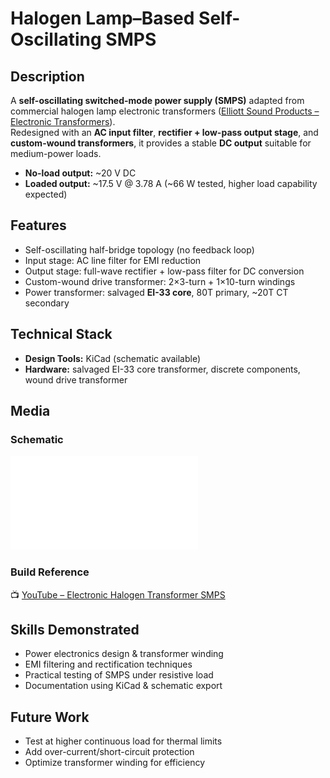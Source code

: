 # Halogen Lamp–Based Self-Oscillating SMPS

## Description
A **self-oscillating switched-mode power supply (SMPS)** adapted from commercial halogen lamp electronic transformers ([Elliott Sound Products – Electronic Transformers](https://sound-au.com/lamps/elect-trans.html)).  
Redesigned with an **AC input filter**, **rectifier + low-pass output stage**, and **custom-wound transformers**, it provides a stable **DC output** suitable for medium-power loads.  

- **No-load output:** ~20 V DC  
- **Loaded output:** ~17.5 V @ 3.78 A (~66 W tested, higher load capability expected)  

## Features
- Self-oscillating half-bridge topology (no feedback loop)  
- Input stage: AC line filter for EMI reduction  
- Output stage: full-wave rectifier + low-pass filter for DC conversion  
- Custom-wound drive transformer: 2×3-turn + 1×10-turn windings  
- Power transformer: salvaged **EI-33 core**, 80T primary, ~20T CT secondary  

## Technical Stack
- **Design Tools:** KiCad (schematic available)  
- **Hardware:** salvaged EI-33 core transformer, discrete components, wound drive transformer  

## Media
### Schematic
![SMPS Schematic](selfsmpsschematic.pdf)

### Build Reference
📺 [YouTube – Electronic Halogen Transformer SMPS](https://www.youtube.com/watch?v=6ko4plGJTkY)  

## Skills Demonstrated
- Power electronics design & transformer winding  
- EMI filtering and rectification techniques  
- Practical testing of SMPS under resistive load  
- Documentation using KiCad & schematic export  

## Future Work
- Test at higher continuous load for thermal limits  
- Add over-current/short-circuit protection  
- Optimize transformer winding for efficiency  
